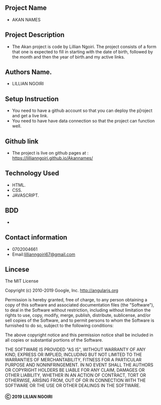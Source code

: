 ## Project Name
- AKAN NAMES
## Project Description 
- The Akan project is code by Lillian Ngoiri. The project consists of a form that one is expected to fill in starting with the date of birth, followed by the month and then the year of birth.and my active links.
## Authors Name.
- LILLIAN NGOIRI
## Setup Instruction
- You need to have a github account so that you can deploy the p[roject and get a live link.
- You need to have have data connection so that the project can function well.
## Github link 
- The project is live on github pages at : https://lillianngoiri.github.io/Akannames/
## Technology Used
- HTML.
- CSS.
- JAVASCRIPT.
## BDD
- 
## Contact information
- 0702004661
- Email:lillianngoiri67@gmail.com


## Lincese

The MIT License

Copyright (c) 2010-2019 Google, Inc. http://angularjs.org

Permission is hereby granted, free of charge, to any person obtaining a copy
of this software and associated documentation files (the "Software"), to deal
in the Software without restriction, including without limitation the rights
to use, copy, modify, merge, publish, distribute, sublicense, and/or sell
copies of the Software, and to permit persons to whom the Software is
furnished to do so, subject to the following conditions:

The above copyright notice and this permission notice shall be included in
all copies or substantial portions of the Software.

THE SOFTWARE IS PROVIDED "AS IS", WITHOUT WARRANTY OF ANY KIND, EXPRESS OR
IMPLIED, INCLUDING BUT NOT LIMITED TO THE WARRANTIES OF MERCHANTABILITY,
FITNESS FOR A PARTICULAR PURPOSE AND NONINFRINGEMENT. IN NO EVENT SHALL THE
AUTHORS OR COPYRIGHT HOLDERS BE LIABLE FOR ANY CLAIM, DAMAGES OR OTHER
LIABILITY, WHETHER IN AN ACTION OF CONTRACT, TORT OR OTHERWISE, ARISING FROM,
OUT OF OR IN CONNECTION WITH THE SOFTWARE OR THE USE OR OTHER DEALINGS IN
THE SOFTWARE.

#### &#9400; 2019 LILIAN NGOIRI